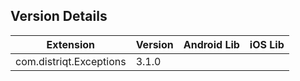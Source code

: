 ## Version Details

| Extension | Version | Android Lib | iOS Lib |
| --- | --- | --- | --- |
| com.distriqt.Exceptions | 3.1.0 |  |  |
